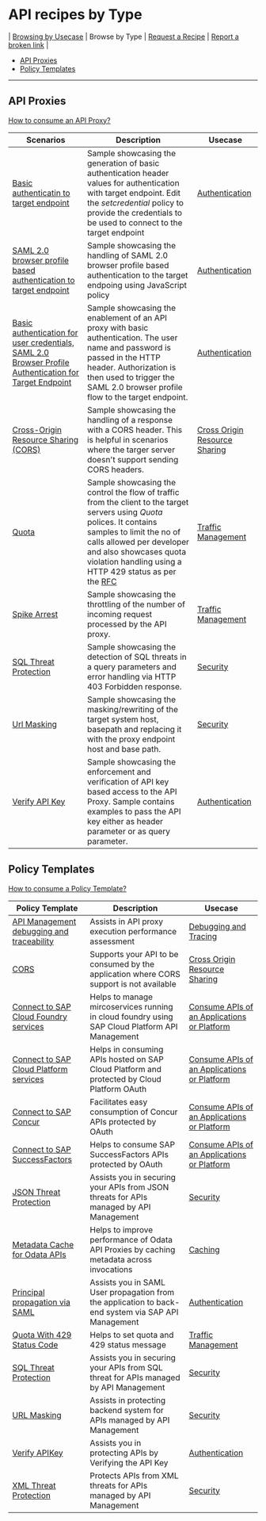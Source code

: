 # API recipes by Type
\| [Browsing by Usecase](./api-recipes-by-usecase.md) \|  Browse by Type \| [Request a Recipe](https://github.com/SAP-samples/apibusinesshub-api-recipes/issues/new?assignees=&labels=Recipe%20Request&template=recipe-request.md&title=How+to++) \| [Report a broken link](https://github.com/SAP-samples/apibusinesshub-api-recipes/issues/new?assignees=&labels=documentation&template=bug_report.md&title=Broken%20Link) \|

* [API Proxies](#api-proxies)
* [Policy Templates](#policy-templates)
---
## API Proxies
[How to consume an API Proxy?](https://help.sap.com/viewer/66d066d903c2473f81ec33acfe2ccdb4/Cloud/en-US/9342a932441e45cd9636eb0a01a89958.html)

| Scenarios | Description | Usecase |
| --- | --- | --- |
| [Basic authenticatin to target endpoint](./authentication/basicauthentication) | Sample showcasing the generation of basic authentication header values for authentication with target endpoint. Edit the *setcredential* policy to provide the credentials to be used to connect to the target endpoint | [Authentication](./api-recipes-by-usecase.md#Authentication) |
| [SAML 2.0 browser profile based authentication to target endpoint](./authentication/saml) | Sample showcasing the handling of SAML 2.0 browser profile based authentication to the target endpoing using JavaScript policy | [Authentication](./api-recipes-by-usecase.md#Authentication) |
| [Basic authentication for user credentials, SAML 2.0 Browser Profile Authentication for Target Endpoint](./authentication/basictosamlauth) | Sample showcasing the enablement of an API proxy with basic authentication. The user name and password is passed in the HTTP header. Authorization is then used to trigger the SAML 2.0 browser profile flow to the target endpoint. | [Authentication](./api-recipes-by-usecase.md#Authentication) |
| [Cross-Origin Resource Sharing (CORS)](./cors) | Sample showcasing the handling of a response with a CORS header. This is helpful in scenarios where the targer server doesn't support sending CORS headers. | [Cross Origin Resource Sharing](./api-recipes-by-usecase.md#cors) |
| [Quota](./quota) | Sample showcasing the control the flow of traffic from the client to the target servers using *Quota* polices. It contains samples to limit the no of calls allowed per developer and also showcases quota violation handling using a HTTP 429 status as per the [RFC](https://tools.ietf.org/html/rfc6585#page-3) | [Traffic Management](./api-recipes-by-usecase.md#traffic-management) |
| [Spike Arrest](./spikearrest) | Sample showcasing the throttling of the number of incoming request processed by the API proxy. | [Traffic Management](./api-recipes-by-usecase.md#traffic-management) |
| [SQL Threat Protection](./sqlthreatprotection) | Sample showcasing the detection of SQL threats in a query parameters and error handling via HTTP 403 Forbidden response. | [Security](./api-recipes-by-usecase.md#security) |
| [Url Masking](./urlmask) | Sample showcasing the masking/rewriting of the target system host, basepath and replacing it with the proxy endpoint host and base path. | [Security](./api-recipes-by-usecase.md#security) |
| [Verify API Key](./verifyapikey) | Sample showcasing the enforcement and verification of API key based access to the API Proxy. Sample contains examples to pass the API key either as header parameter or as query parameter. | [Authentication](./api-recipes-by-usecase.md#Authentication) |

## Policy Templates
[How to consume a Policy Template?](./policy-templates/README.md)

Policy Template|Description|Usecase |
---|---| --- |
[API Management debugging and traceability](for/api-management-debugging-and-traceability)|Assists in API proxy execution performance assessment| [Debugging and Tracing](./api-recipes-by-usecase.md#debugging-and-tracing) |
[CORS](for/CORS)| Supports your API to be consumed by the application where CORS support is not available| [Cross Origin Resource Sharing](./api-recipes-by-usecase.md#cors)|
[Connect to SAP Cloud Foundry services](for/connect-to-sap-cloud-foundry-services)|Helps to manage mircoservices running in cloud foundry using SAP Cloud Platform API Management| [Consume APIs  of an Applications or Platform](./api-recipes-by-usecase.md#Connectivity) |
[Connect to SAP Cloud Platform services](for/connect-to-sap-cloud-platform-services)|Helps in consuming APIs hosted on SAP Cloud Platform and protected by Cloud Platform OAuth| [Consume APIs  of an Applications or Platform](./api-recipes-by-usecase.md#Connectivity) |
[Connect to SAP Concur](for/connect-to-sap-concur)|Facilitates easy consumption of Concur APIs protected by OAuth| [Consume APIs  of an Applications or Platform](./api-recipes-by-usecase.md#Connectivity) |
[Connect to SAP SuccessFactors](for/connect-to-sap-successfactors)| Helps to consume SAP SuccessFactors APIs protected by OAuth| [Consume APIs  of an Applications or Platform](./api-recipes-by-usecase.md#Connectivity) |
[JSON Threat Protection](for/json-threat-protection)|Assists you in securing your APIs from JSON threats for APIs managed by API Management| [Security](./api-recipes-by-usecase.md#security) |
[Metadata Cache for Odata APIs](for/metadata-cache-for-odata-apis)|Helps to improve performance of Odata API Proxies by caching metadata across invocations| [Caching](./api-recipes-by-usecase.md#caching) |
[Principal propagation via SAML](for/principal-propagation-via-saml)|Assists you in SAML User propagation from the application to back-end system via SAP API Management| [Authentication](./api-recipes-by-usecase.md#Authentication) |
[Quota With 429 Status Code](for/quota-with-429-status-code)|Helps to set quota and 429 status message| [Traffic Management](./api-recipes-by-usecase.md#traffic-management) |
[SQL Threat Protection](for/sql-threat-protection)|Assists you in securing your APIs from SQL threat for APIs managed by API Management| [Security](./api-recipes-by-usecase.md#security) |
[URL Masking](for/url-masking)|Assists in protecting backend system for APIs managed by API Management| [Security](./api-recipes-by-usecase.md#security) |
[Verify APIKey](for/verify-api-key)|Assists you in protecting APIs by Verifying the API Key | [Authentication](./api-recipes-by-usecase.md#Authentication) |
[XML Threat Protection](for/xml-threat-protection)|Protects APIs from XML threats for APIs managed by API Management| [Security](./api-recipes-by-usecase.md#security) |
